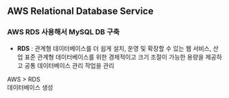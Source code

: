 ## AWS Relational Database Service

### AWS RDS 사용해서 MySQL DB 구축

* **RDS** : 관계형 데이터베이스를 더 쉽게 설치, 운영 및 확장할 수 있는 웹 서비스, 산업 표준 관계형 데이터베이스를 위한 경제적이고 크기 조절이 가능한 용량을 제공하고 공통 데이터베이스 관리 작업을 관리


AWS > RDS  
데이터베이스 생성 
